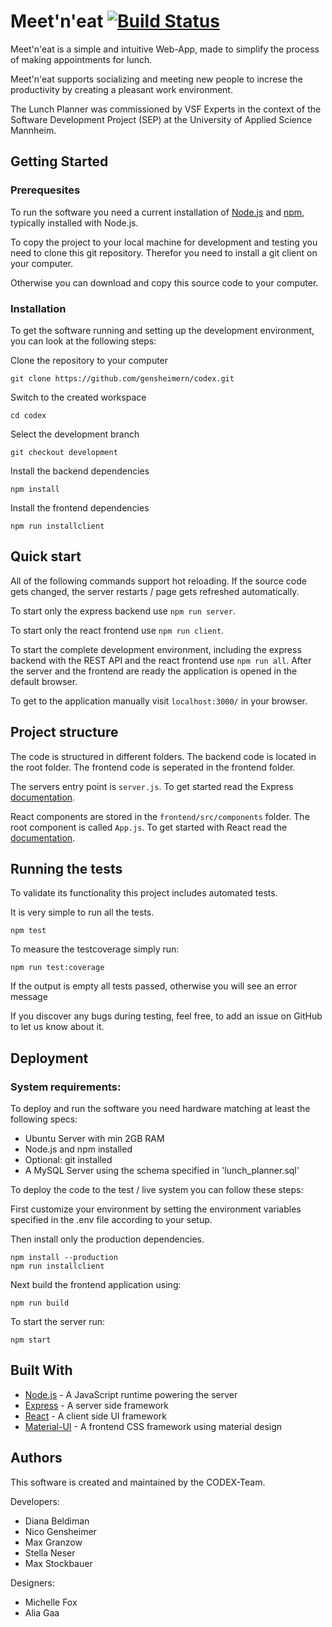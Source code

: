 # Meet'n'eat [![Build Status](https://travis-ci.com/gensheimern/codex.svg?token=qsyWE426FpVSy3qKWwNg&branch=development)](https://travis-ci.com/gensheimern/codex)

Meet'n'eat is a simple and intuitive Web-App, made to simplify the process of making appointments for lunch.

Meet'n'eat supports socializing and meeting new people to increse the productivity by creating a pleasant work environment.

The Lunch Planner was commissioned by VSF Experts in the context of the Software Development Project (SEP) at the University of Applied Science Mannheim.


## Getting Started

### Prerequesites

To run the software you need a current installation of [Node.js](https://nodejs.org) and [npm](https://www.npmjs.com/), typically installed with Node.js.

To copy the project to your local machine for development and testing you need to clone this git repository. Therefor you need to install a git client on your computer.

Otherwise you can download and copy this source code to your computer.

### Installation

To get the software running and setting up the development environment, you can look at the following steps:

Clone the repository to your computer
```
git clone https://github.com/gensheimern/codex.git
```

Switch to the created workspace
```
cd codex
```

Select the development branch
```
git checkout development
```

Install the backend dependencies
```
npm install
```

Install the frontend dependencies
```
npm run installclient
```

## Quick start

All of the following commands support hot reloading. If the source code gets changed, the server restarts / page gets refreshed automatically.

To start only the express backend use ```npm run server```.

To start only the react frontend use ```npm run client```.

To start the complete development environment, including the express backend with the REST API and the react frontend use ```npm run all```.
After the server and the frontend are ready the application is opened in the default browser.

To get to the application manually visit ```localhost:3000/``` in your browser.

## Project structure

The code is structured in different folders. The backend code is located in the root folder. The frontend code is seperated in the frontend folder.

The servers entry point is ```server.js```. To get started read the Express [documentation](https://expressjs.com/en/starter/hello-world.html).

React components are stored in the ```frontend/src/components``` folder. The root component is called ```App.js```. To get started with React read the [documentation](https://reactjs.org/docs/hello-world.html).

## Running the tests

To validate its functionality this project includes automated tests.

It is very simple to run all the tests.
```
npm test
```

To measure the testcoverage simply run:
```
npm run test:coverage
```

If the output is empty all tests passed, otherwise you will see an error message

If you discover any bugs during testing, feel free, to add an issue on GitHub to let us know about it.

## Deployment

### System requirements:

To deploy and run the software you need hardware matching at least the following specs:

- Ubuntu Server with min 2GB RAM
- Node.js and npm installed
- Optional: git installed
- A MySQL Server using the schema specified in 'lunch_planner.sql'

To deploy the code to the test / live system you can follow these steps:

First customize your environment by setting the environment variables specified in the .env file according to your setup.

Then install only the production dependencies.
```
npm install --production
npm run installclient
```

Next build the frontend application using:
```
npm run build
```

To start the server run:
```
npm start
```

## Built With

- [Node.js](https://nodejs.org) - A JavaScript runtime powering the server
- [Express](https://www.npmjs.com/package/express) - A server side framework
- [React](https://reactjs.org/) - A client side UI framework
- [Material-UI](https://material-ui.com/) - A frontend CSS framework using material design

## Authors

This software is created and maintained by the CODEX-Team.

Developers:
- Diana Beldiman
- Nico Gensheimer
- Max Granzow
- Stella Neser
- Max Stockbauer

Designers:
- Michelle Fox
- Alia Gaa
